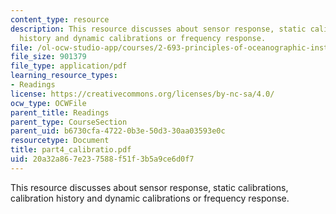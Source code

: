 ```yaml
---
content_type: resource
description: This resource discusses about sensor response, static calibrations, calibration
  history and dynamic calibrations or frequency response.
file: /ol-ocw-studio-app/courses/2-693-principles-of-oceanographic-instrument-systems-sensors-and-measurements-13-998-spring-2004/20a32a867e237588f51f3b5a9ce6d0f7_part4_calibratio.pdf
file_size: 901379
file_type: application/pdf
learning_resource_types:
- Readings
license: https://creativecommons.org/licenses/by-nc-sa/4.0/
ocw_type: OCWFile
parent_title: Readings
parent_type: CourseSection
parent_uid: b6730cfa-4722-0b3e-50d3-30aa03593e0c
resourcetype: Document
title: part4_calibratio.pdf
uid: 20a32a86-7e23-7588-f51f-3b5a9ce6d0f7
---
```

This resource discusses about sensor response, static calibrations, calibration history and dynamic calibrations or frequency response.